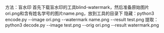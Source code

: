 方法：盲水印
首先下载盲水印的工具blind-watermark，然后准备原始图片ori.png和含有姓名学号的图片name.png，放到工具的目录下
隐藏：python3 encode.py --image ori.png --watermark name.png --result test.png
提取：python3 decode.py --image test.png --orig ori.png --result watermark.png

